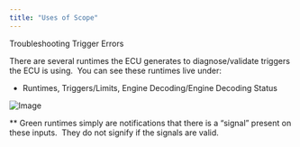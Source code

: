 ```yaml
---
title: "Uses of Scope"
---
```


Troubleshooting Trigger Errors


There are several runtimes the ECU generates to diagnose/validate triggers the ECU is using.&nbsp; You can see these runtimes live under:


* Runtimes, Triggers/Limits, Engine Decoding/Engine Decoding Status


![Image](</lib/NewItem341.png>)



\*\* Green runtimes simply are notifications that there is a “signal” present on these inputs.&nbsp; They do not signify if the signals are valid.